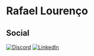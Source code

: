 # Rafael Lourenço
## Social
[![Discord](https://img.shields.io/badge/Discord-000?style=for-the-badge&logo=discord)](https://www.discord.com/in/jogas2/)
[![LinkedIn](https://img.shields.io/badge/LinkedIn-000?style=for-the-badge&logo=linkedin&logoColor=0E76A8)](https://www.linkedin.com/in/rafael1337/)
